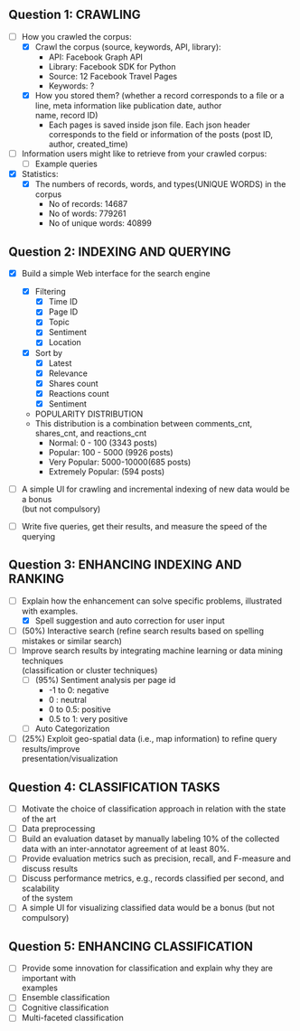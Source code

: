 ## Question 1: CRAWLING
- [ ] How you crawled the corpus:
  - [X] Crawl the corpus (source, keywords, API, library): 
    - API: Facebook Graph API 
    - Library: Facebook SDK for Python 
    - Source: 12 Facebook Travel Pages
    - Keywords: ? 
  - [X] How you stored them? (whether a record corresponds to a file or a line, meta information like publication date, author  
  name, record ID)
    - Each pages is saved inside json file. Each json header corresponds to the field or information of the posts (post ID,  
    author, created_time)
- [ ] Information users might like to retrieve from your crawled corpus:
  - [ ] Example queries
- [X] Statistics:
  - [X] The numbers of records, words, and types(UNIQUE WORDS) in the corpus
    - No of records: 14687
    - No of words: 779261
    - No of unique words: 40899
## Question 2: INDEXING AND QUERYING
- [X] Build a simple Web interface for the search engine
  - [X] Filtering
    - [X] Time ID
    - [X] Page ID
    - [X] Topic
    - [X] Sentiment
    - [X] Location
  - [X] Sort by
    - [X] Latest
    - [X] Relevance
    - [X] Shares count
    - [X] Reactions count
    - [X] Sentiment 
  - POPULARITY DISTRIBUTION
  - This distribution is a combination between comments_cnt, shares_cnt, and reactions_cnt
    - Normal: 0 - 100 (3343 posts)
    - Popular: 100 - 5000 (9926 posts)
    - Very Popular: 5000-10000(685 posts)
    - Extremely Popular: (594 posts)
 
- [ ] A simple UI for crawling and incremental indexing of new data would be a bonus  
(but not compulsory)
- [ ] Write five queries, get their results, and measure the speed of the querying

## Question 3: ENHANCING INDEXING AND RANKING
- [ ] Explain how the enhancement can solve specific problems, illustrated with examples.
  - [X] Spell suggestion and auto correction for user input
- [ ] (50%) Interactive search (refine search results based on spelling mistakes or similar search)
- [ ] Improve search results by integrating machine learning or data mining techniques  
(classification or cluster techniques)
  - [ ] (95%) Sentiment analysis per page id
    - -1 to 0: negative
    -  0 : neutral
    - 0 to 0.5: positive
    - 0.5 to 1: very positive
  - [ ] Auto Categorization
- [ ] (25%) Exploit geo-spatial data (i.e., map information) to refine query results/improve  
presentation/visualization 

## Question 4: CLASSIFICATION TASKS
- [ ] Motivate the choice of classification approach in relation with the state of the art
- [ ] Data preprocessing
- [ ] Build an evaluation dataset by manually labeling 10% of the collected data with an 
inter-annotator agreement of at least 80%.
- [ ] Provide evaluation metrics such as precision, recall, and F-measure and discuss results
- [ ] Discuss performance metrics, e.g., records classified per second, and scalability  
of the system
- [ ] A simple UI for visualizing classified data would be a bonus (but not compulsory)

## Question 5: ENHANCING CLASSIFICATION
- [ ] Provide some innovation for classification and explain why they are important with  
examples
- [ ] Ensemble classification
- [ ] Cognitive classification
- [ ] Multi-faceted classification
